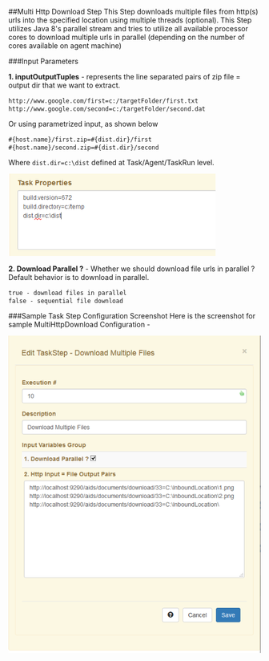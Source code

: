 ##Multi Http Download Step
This Step downloads multiple files from http(s) urls into the specified location using multiple threads (optional). 
This Step utilizes Java 8's parallel stream and tries to utilize all available processor cores to download multiple urls in parallel (depending on the number of cores available on agent machine)

###Input Parameters

**1. inputOutputTuples** - represents the line separated pairs of zip file = output dir that we want to extract.

    http://www.google.com/first=c:/targetFolder/first.txt
    http://www.google.com/second=c:/targetFolder/second.dat    

Or using parametrized input, as shown below

    #{host.name}/first.zip=#{dist.dir}/first
    #{host.name}/second.zip=#{dist.dir}/second
    
Where ```dist.dir=c:\dist``` defined at Task/Agent/TaskRun level.

![alt text](../help/images/multiUnzipTask-1.PNG "MultiUnzipTask Step Definition")  
   
**2. Download Parallel ?** - Whether we should download file urls in parallel ? Default behavior is to download in parallel.

    true - download files in parallel
    false - sequential file download


###Sample Task Step Configuration Screenshot
Here is the screenshot for sample MultiHttpDownload Configuration -

![alt text](../help/images/multiHttpDownloadStep.PNG "MultiUnzipTask Step Definition")    